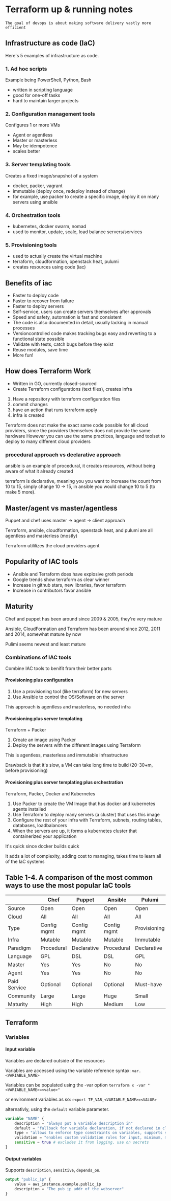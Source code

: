 # Terraform up & running notes

`The goal of devops is about making software delivery vastly more efficient`

## Infrastructure as code (IaC)

Here's 5 examples of infrastructure as code.

### 1. Ad hoc scripts

Example being PowerShell, Python, Bash

- written in scripting language
- good for one-off tasks
- hard to maintain larger projects

### 2. Configuration management tools

Configures 1 or more VMs

- Agent or agentless
- Master or masterless
- May be idempotence
- scales better

### 3. Server templating tools

Creates a fixed image/snapshot of a system

- docker, packer, vagrant
- immutable (deploy once, redeploy instead of change)
- for example, use packer to create a specific image, deploy it on many servers using ansible

### 4. Orchestration tools

- kubernetes, docker swarm, nomad
- used to monitor, update, scale, load balance servers/services

### 5. Provisioning tools

- used to actually create the virtual machine
- terraform, cloudformation, openstack heat, pulumi
- creates resources using code (iac)

## Benefits of iac

- Faster to deploy code
- Faster to recover from failure
- Faster to deploy servers
- Self-service, users can create servers themselves after approvals
- Speed and safety, automation is fast and consistent
- The code is also documented in detail, usually lacking in manual processes
- Versioncontrolled code makes tracking bugs easy and reverting to a functional state possible
- Validate with tests, catch bugs before they exist
- Reuse modules, save time
- More fun!

## How does Terraform Work

- Written in GO, currently closed-sourced
- Create Terraform configurations (text files), creates infra

1. Have a repository with terraform configuration files
2. commit changes
3. have an action that runs terraform apply
4. infra is created

Terraform does not make the exact same code possible for all cloud providers, since the providers themselves does not provide the same hardware
However you can use the same practices, language and toolset to deploy to many different cloud providers

### procedural approach vs declarative approach

ansible is an example of procedural, it creates resources, without being aware of what it already created

terraform is declarative, meaning you you want to increase the count from 10 to 15, simply change 10 -> 15, in ansible you would change 10 to 5 (to make 5 more).

## Master/agent vs master/agentless

Puppet and chef uses master -> agent -> client approach

Terraform, ansible, cloudformation, openstack heat, and pulumi are all agentless and masterless (mostly)

Terraform utililizes the cloud providers agent

## Popularity of IAC tools

- Ansible and Terraform does have explosive groth periods
- Google trends show terraform as clear winner
- Increase in github stars, new libraries, favor terraform
- Increase in contributors favor ansible

## Maturity

Chef and puppet has been around since 2009 & 2005, they're very mature

Ansible, CloudFormation and Terraform has been around since 2012, 2011 and 2014, somewhat mature by now

Pulimi seems newest and least mature

### Combinations of IAC tools

Combine IAC tools to benifit from their better parts

#### Provisioning plus configuration

1. Use a provisioning tool (like terraform) for new servers
2. Use Ansible to control the OS/Software on the server

This approach is agentless and masterless, no needed infra

#### Provisioning plus server templating

Terraform + Packer

1. Create an image using Packer
2. Deploy the servers with the different images using Terraform

This is agentless, masterless and immutable infrastructure

Drawback is that it's slow, a VM can take long time to build (20-30+m, before provisioning)

#### Provisioning plus server templating plus  orchestration

Terraform, Packer, Docker and Kubernetes

1. Use Packer to create the VM Image that has docker and kubernetes agents installed
2. Use Terraform to deploy many servers (a cluster) that uses this image
3. Configure the rest of your infra with Terraform, subnets, routing tables, databases, loadbalancers
4. When the servers are up, it forms a kubernetes cluster that containerized your application

It's quick since docker builds quick

It adds a lot of complexity, adding cost to managing, takes time to learn all of the IaC systems

## Table 1-4. A comparison of the most common ways to use the most popular IaC tools

|              | Chef  | Puppet | Ansible | Pulumi | CloudFormation | Heat  | Terraform |
|--------------|-------|--------|---------|--------|----------------|-------|-----------|
| Source       | Open  | Open   | Open    | Open   | Closed         | Open  | Closed    |
| Cloud        | All   | All    | All     | All    | AWS            | All   | All       |
| Type         | Config mgmt | Config mgmt | Config mgmt | Provisioning | Provisioning | Provisioning | Provisioning |
| Infra        | Mutable | Mutable | Mutable | Immutable | Immutable | Immutable | Immutable |
| Paradigm     | Procedural | Declarative | Procedural | Declarative | Declarative | Declarative | Declarative |
| Language     | GPL   | DSL    | DSL     | GPL    | DSL            | DSL   | DSL       |
| Master       | Yes   | Yes    | No      | No     | No             | No    | No        |
| Agent        | Yes   | Yes    | No      | No     | No             | No    | No        |
| Paid Service | Optional | Optional | Optional | Must-have | N/A | N/A | Optional |
| Community    | Large | Large  | Huge    | Small  | Small          | Small | Huge      |
| Maturity     | High  | High   | Medium  | Low    | Medium         | Low   | Medium    |

## Terraform

### Variables

#### Input variable

Variables are declared outside of the resources

Variables are accessed using the variable reference syntax:
`var.<VARIABLE_NAME>`

Variables can be populated using the -var option `terraform x -var "<VARIABLE_NAME>=<value>"`

or environment variables as so: `export TF_VAR_<VARIABLE_NAME>=<VALUE>`

alternativly, using the `default` variable parameter.

```tf
variable "NAME" {
    description = "always put a variable description in"
    default = "fallback for variable declaration, if not declared in cli (using -var), or via file using var-file, or via env vars, it fallbacks to default, same as default variable "
    type = "allows to enforce type constraints on variables, supports string, number, bool, list, map, set, object, tuple and any"
    validation = "enables custom validation rules for input, minimum, maximum value on a number, etc"
    sensitive = true # excludes it from logging, use on secrets
}
```

#### Output variables

Supports `description`, `sensitive`, `depends_on`.

```tf
output "public_ip" {
    value = aws_instance.example.public_ip
    description = "The pub ip addr of the webserver"
}
```